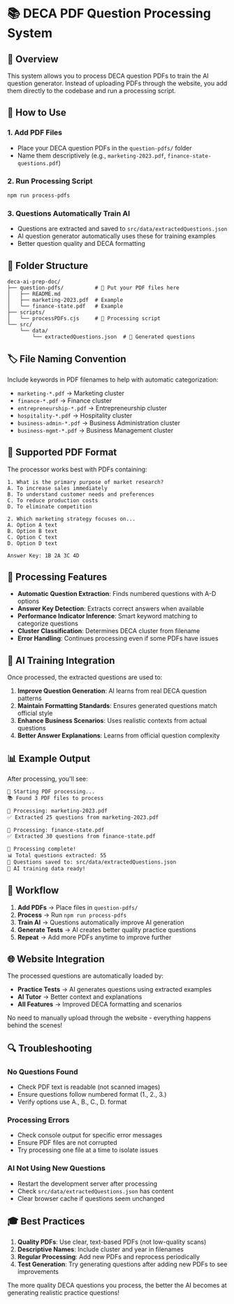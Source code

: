 # 📚 DECA PDF Question Processing System

## 🎯 Overview

This system allows you to process DECA question PDFs to train the AI question generator. Instead of uploading PDFs through the website, you add them directly to the codebase and run a processing script.

## 🚀 How to Use

### 1. Add PDF Files
- Place your DECA question PDFs in the `question-pdfs/` folder
- Name them descriptively (e.g., `marketing-2023.pdf`, `finance-state-questions.pdf`)

### 2. Run Processing Script
```bash
npm run process-pdfs
```

### 3. Questions Automatically Train AI
- Questions are extracted and saved to `src/data/extractedQuestions.json`
- AI question generator automatically uses these for training examples
- Better question quality and DECA formatting

## 📁 Folder Structure

```
deca-ai-prep-doc/
├── question-pdfs/          # 📎 Put your PDF files here
│   ├── README.md
│   ├── marketing-2023.pdf  # Example
│   └── finance-state.pdf   # Example
├── scripts/
│   └── processPDFs.cjs     # 🔧 Processing script
└── src/
    └── data/
        └── extractedQuestions.json  # 💾 Generated questions
```

## 🏷️ File Naming Convention

Include keywords in PDF filenames to help with automatic categorization:

- `marketing-*.pdf` → Marketing cluster
- `finance-*.pdf` → Finance cluster  
- `entrepreneurship-*.pdf` → Entrepreneurship cluster
- `hospitality-*.pdf` → Hospitality cluster
- `business-admin-*.pdf` → Business Administration cluster
- `business-mgmt-*.pdf` → Business Management cluster

## 📝 Supported PDF Format

The processor works best with PDFs containing:

```
1. What is the primary purpose of market research?
A. To increase sales immediately
B. To understand customer needs and preferences
C. To reduce production costs
D. To eliminate competition

2. Which marketing strategy focuses on...
A. Option A text
B. Option B text
C. Option C text
D. Option D text

Answer Key: 1B 2A 3C 4D
```

## 🔧 Processing Features

- **Automatic Question Extraction**: Finds numbered questions with A-D options
- **Answer Key Detection**: Extracts correct answers when available
- **Performance Indicator Inference**: Smart keyword matching to categorize questions
- **Cluster Classification**: Determines DECA cluster from filename
- **Error Handling**: Continues processing even if some PDFs have issues

## 🤖 AI Training Integration

Once processed, the extracted questions are used to:

1. **Improve Question Generation**: AI learns from real DECA question patterns
2. **Maintain Formatting Standards**: Ensures generated questions match official style
3. **Enhance Business Scenarios**: Uses realistic contexts from actual questions
4. **Better Answer Explanations**: Learns from official question complexity

## 📊 Example Output

After processing, you'll see:

```bash
🚀 Starting PDF processing...
📚 Found 3 PDF files to process

📖 Processing: marketing-2023.pdf
✅ Extracted 25 questions from marketing-2023.pdf

📖 Processing: finance-state.pdf  
✅ Extracted 30 questions from finance-state.pdf

🎉 Processing complete!
📊 Total questions extracted: 55
💾 Questions saved to: src/data/extractedQuestions.json
🤖 AI training data ready!
```

## 🔄 Workflow

1. **Add PDFs** → Place files in `question-pdfs/`
2. **Process** → Run `npm run process-pdfs`
3. **Train AI** → Questions automatically improve AI generation
4. **Generate Tests** → AI creates better quality practice questions
5. **Repeat** → Add more PDFs anytime to improve further

## 🌐 Website Integration

The processed questions are automatically loaded by:
- **Practice Tests** → AI generates questions using extracted examples
- **AI Tutor** → Better context and explanations
- **All Features** → Improved DECA formatting and scenarios

No need to manually upload through the website - everything happens behind the scenes!

## 🔍 Troubleshooting

### No Questions Found
- Check PDF text is readable (not scanned images)
- Ensure questions follow numbered format (1., 2., 3.)
- Verify options use A., B., C., D. format

### Processing Errors
- Check console output for specific error messages
- Ensure PDF files are not corrupted
- Try processing one file at a time to isolate issues

### AI Not Using New Questions
- Restart the development server after processing
- Check `src/data/extractedQuestions.json` has content
- Clear browser cache if questions seem unchanged

## 🎓 Best Practices

1. **Quality PDFs**: Use clear, text-based PDFs (not low-quality scans)
2. **Descriptive Names**: Include cluster and year in filenames
3. **Regular Processing**: Add new PDFs and reprocess periodically
4. **Test Generation**: Try generating questions after adding new PDFs to see improvements

The more quality DECA questions you process, the better the AI becomes at generating realistic practice questions! 